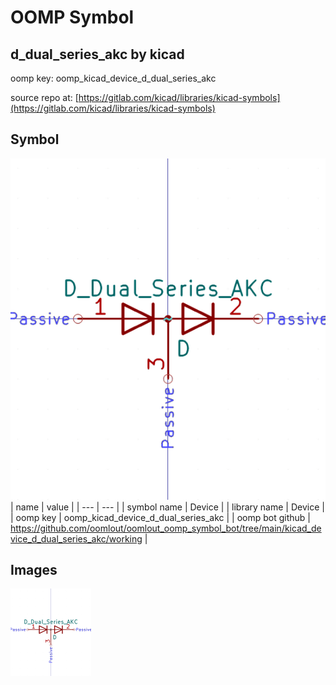 # OOMP Symbol  
## d_dual_series_akc  by kicad  
  
oomp key: oomp_kicad_device_d_dual_series_akc  
  
source repo at: [https://gitlab.com/kicad/libraries/kicad-symbols](https://gitlab.com/kicad/libraries/kicad-symbols)  
## Symbol  
  
[![working.png](working_600.png)](working.png)  
| name | value | 
| --- | --- | 
| symbol name | Device | 
| library name | Device | 
| oomp key | oomp_kicad_device_d_dual_series_akc | 
| oomp bot github | https://github.com/oomlout/oomlout_oomp_symbol_bot/tree/main/kicad_device_d_dual_series_akc/working | 
## Images  
  
[![working.png](working_140.png)](working.png)  
